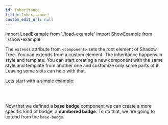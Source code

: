 ```yaml
---
id: inheritance
title: Inheritance
custom_edit_url: null
---
```


import LoadExample from './load-example'
import ShowExample from './show-example'


The `extends` attribute from `<component>` sets the root element of Shadow Tree. You can extends from a custom element. The inheritance happens in style and template. You can start creating a new component
with the same style and template from another one and customize only some parts of it. Leaving some slots can help with that.

Lets start with a simple example:

<ShowExample file="base-badge.html" />

<LoadExample file="base-badge.html" />

<br/><br/>

Now that we defined a **base badge** component we can create a more specific kind of badge, a **numbered badge**. To do that, we are going to extend from the `base-badge`.

<ShowExample file="numbered-badge.html" />

<LoadExample file="numbered-badge.html" />

